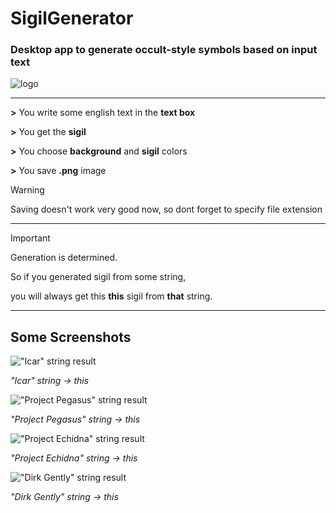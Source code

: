 # SigilGenerator

### Desktop app to generate occult-style symbols based on input text
![logo](https://i.imgur.com/i5ajOR1.png)

---

**>** You write some english text in the **text box**

**>** You get the **sigil**

**>** You choose **background** and **sigil** colors

**>** You save **.png** image

> [!WARNING]
> 
> Saving doesn't work very good now, so dont forget to specify file extension

---

> [!IMPORTANT]
> 
> Generation is determined.
> 
> So if you generated sigil from some string,
> 
> you will always get this **this** sigil from **that** string.

---

## Some Screenshots

!["Icar" string result](https://i.imgur.com/TZyPHdQ.png)

*"Icar" string -> this*

!["Project Pegasus" string result](https://i.imgur.com/0HNRf47.png)

*"Project Pegasus" string -> this*

!["Project Echidna" string result](https://i.imgur.com/pwzqYP8.png)

*"Project Echidna" string -> this*

!["Dirk Gently" string result](https://i.imgur.com/rwfHuBz.png)

*"Dirk Gently" string -> this*
